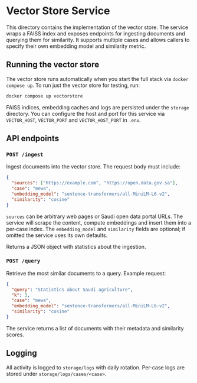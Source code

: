# Vector Store Service

This directory contains the implementation of the vector store.  The
service wraps a FAISS index and exposes endpoints for ingesting
documents and querying them for similarity.  It supports multiple cases
and allows callers to specify their own embedding model and similarity
metric.

## Running the vector store

The vector store runs automatically when you start the full stack via
`docker compose up`.  To run just the vector store for testing, run:

```bash
docker compose up vectorstore
```

FAISS indices, embedding caches and logs are persisted under the
`storage` directory.  You can configure the host and port for this
service via `VECTOR_HOST`, `VECTOR_PORT` and `VECTOR_HOST_PORT` in
`.env`.

## API endpoints

### `POST /ingest`

Ingest documents into the vector store.  The request body must
include:

```json
{
  "sources": ["https://example.com", "https://open.data.gov.sa"],
  "case": "mewa",
  "embedding_model": "sentence-transformers/all-MiniLM-L6-v2",
  "similarity": "cosine"
}
```

`sources` can be arbitrary web pages or Saudi open data portal URLs.
The service will scrape the content, compute embeddings and insert
them into a per‑case index.  The `embedding_model` and `similarity`
fields are optional; if omitted the service uses its own defaults.

Returns a JSON object with statistics about the ingestion.

### `POST /query`

Retrieve the most similar documents to a query.  Example request:

```json
{
  "query": "Statistics about Saudi agriculture",
  "k": 3,
  "case": "mewa",
  "embedding_model": "sentence-transformers/all-MiniLM-L6-v2",
  "similarity": "cosine"
}
```

The service returns a list of documents with their metadata and
similarity scores.

## Logging

All activity is logged to `storage/logs` with daily rotation.  Per‑case
logs are stored under `storage/logs/cases/<case>`.